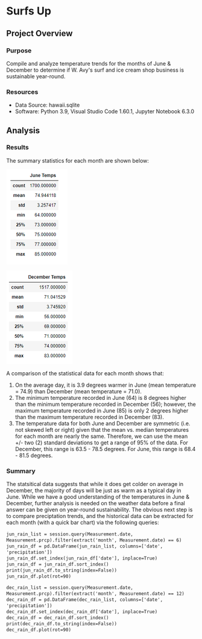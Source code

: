 # Surfs Up

## Project Overview

### Purpose
Compile and analyze temperature trends for the months of June & December to determine if W. Avy's surf and ice cream shop business is sustainable year-round.

### Resources ###
- Data Source: hawaii.sqlite
- Software: Python 3.9, Visual Studio Code 1.60.1, Jupyter Notebook 6.3.0


## Analysis ##

### Results ###
The summary statistics for each month are shown below:

![](/Resources/June.png)

![](/Resources/December.png)

A comparison of the statistical data for each month shows that:
1. On the average day, it is 3.9 degrees warmer in June (mean temperature = 74.9) than December (mean temperature = 71.0).  
2. The minimum temperature recorded in June (64) is 8 degrees higher than the minimum temperature recorded in December (56); however, the maximum temperature recorded in June (85) is only 2 degrees higher than the maximum temperature recorded in December (83). 
3. The temperature data for both June and December are symmetric (i.e. not skewed left or right) given that the mean vs. median temperatures for each month are nearly the same. Therefore, we can use the mean +/- two (2) standard deviations to get a range of 95% of the data. For December, this range is 63.5 - 78.5 degrees.  For June, this range is 68.4 - 81.5 degrees. 


### Summary ###
The statsitical data suggests that while it does get colder on average in December, the majority of days will be just as warm as a typical day in June. While we have a good understanding of the temperatures in June & December, further analysis is needed on the weather data before a final answer can be given on year-round sustainability. The obvious next step is to compare preciptation trends, and the historical data can be extracted for each month (with a quick bar chart) via the following queries:

```
jun_rain_list = session.query(Measurement.date, Measurement.prcp).filter(extract('month', Measurement.date) == 6)
jun_rain_df = pd.DataFrame(jun_rain_list, columns=['date', 'precipitation'])
jun_rain_df.set_index(jun_rain_df['date'], inplace=True)
jun_rain_df = jun_rain_df.sort_index()
print(jun_rain_df.to_string(index=False))
jun_rain_df.plot(rot=90)
```


```
dec_rain_list = session.query(Measurement.date, Measurement.prcp).filter(extract('month', Measurement.date) == 12)
dec_rain_df = pd.DataFrame(dec_rain_list, columns=['date', 'precipitation'])
dec_rain_df.set_index(dec_rain_df['date'], inplace=True)
dec_rain_df = dec_rain_df.sort_index()
print(dec_rain_df.to_string(index=False))
dec_rain_df.plot(rot=90)
```
